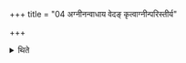 +++
title = "04 अग्नीनन्वाधाय वेदङ् कृत्वाग्नीन्परिस्तीर्य"

+++

<details><summary>थिते</summary>

4. Having added fuel to the fires, having prepared Veda (grass-brush), having scattered (sacrificial grass) around the fires, he performs the ritual beginning with the washing of the hands. The arrangement of the utensils (should be done) in accordance with the requirement.  
</details>
